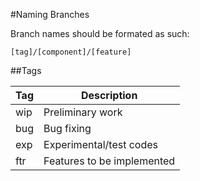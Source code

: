 #Naming Branches

Branch names should be formated as such:

`[tag]/[component]/[feature]`

##Tags

| Tag | Description |
| --- | --- |
| wip | Preliminary work |
| bug | Bug fixing |
| exp | Experimental/test codes |
| ftr | Features to be implemented |
